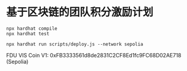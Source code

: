 # 基于区块链的团队积分激励计划

```shell
npx hardhat compile
npx hardhat test

npx hardhat run scripts/deploy.js --network sepolia
```
FDU VIS Coin V1: 0xFB3333561d8de2831C2CF8Ed1fc9FC68D02AE718 (Sepolia)